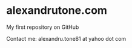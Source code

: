 alexandrutone.com
=================

My first repository on GitHub

Contact me: alexandru.tone81 at yahoo dot com

